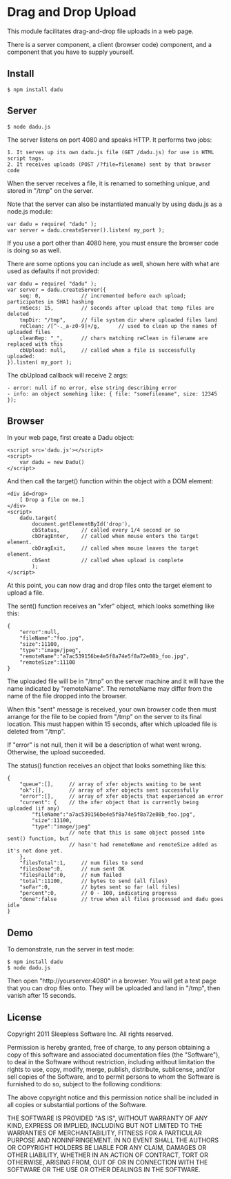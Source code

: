 
# Drag and Drop Upload 

This module facilitates drag-and-drop file uploads in a web page.

There is a server component, a client (browser code) component, and a component
that you have to supply yourself.

## Install

	$ npm install dadu

## Server

	$ node dadu.js

The server listens on port 4080 and speaks HTTP.  It performs two jobs:

	1. It serves up its own dadu.js file (GET /dadu.js) for use in HTML script tags.
	2. It receives uploads (POST /?file=filename) sent by that browser code

When the server receives a file, it is renamed to something unique, and stored in
"/tmp" on the server.

Note that the server can also be instantiated manually by using dadu.js as a
node.js module:

	var dadu = require( "dadu" );
	var server = dadu.createServer().listen( my_port );

If you use a port other than 4080 here, you must ensure the browser code is doing so
as well.

There are some options you can include as well, shown here with what are used
as defaults if not provided:

	var dadu = require( "dadu" );
	var server = dadu.createServer({
		seq: 0,				// incremented before each upload; participates in SHA1 hashing
		rmSecs: 15,			// seconds after upload that temp files are deleted
		tmpDir: "/tmp",		// file system dir where uploaded files land
		reClean: /[^-._a-z0-9]+/g,		// used to clean up the names of uploaded files
		cleanRep: "_",		// chars matching reClean in filename are replaced with this
		cbUpload: null,		// called when a file is successfully uploaded:
	}).listen( my_port );


The cbUpload callback will receive 2 args:

	- error: null if no error, else string describing error
	- info: an object somehing like: { file: "somefilename", size: 12345 });



## Browser

In your web page, first create a Dadu object:

	<script src='dadu.js'></script>
	<script>
		var dadu = new Dadu()
	</script>

And then call the target() function within the object with a DOM element:

	<div id=drop>
		[ Drop a file on me.]
	</div>
	<script>
		dadu.target(
			document.getElementById('drop'),
			cbStatus,		// called every 1/4 second or so 
			cbDragEnter,	// called when mouse enters the target element.  
			cbDragExit,		// called when mouse leaves the target element.  
			cbSent			// called when upload is complete 
			);
	</script>

At this point, you can now drag and drop files onto the target element
to upload a file.

The sent() function receives an "xfer" object, which looks something like this:

	{
		"error":null,
		"fileName":"foo.jpg",
		"size":11100,
		"type":"image/jpeg",
		"remoteName":"a7ac539156be4e5f8a74e5f8a72e08b_foo.jpg",
		"remoteSize":11100
	}

The uploaded file will be in "/tmp" on the server machine and it will have the name
indicated by "remoteName".
The remoteName may differ from the name of the file dropped into the browser.

When this "sent" message is received, your own browser code then must
arrange for the file to be copied from "/tmp" on the server to its final location.
This must happen within 15 seconds, after which uploaded file is deleted from "/tmp".

If "error" is not null, then it will be a description of what went wrong.
Otherwise, the upload succeeded.

The status() function receives an object that looks something like this:

	{
		"queue":[],		// array of xfer objects waiting to be sent
		"ok":[],		// array of xfer objects sent successfully
		"error":[],		// array of xfer objects that experienced an error
		"current": {	// the xfer object that is currently being uploaded (if any)
			"fileName":"a7ac539156be4e5f8a74e5f8a72e08b_foo.jpg",
			"size":11100,
			"type":"image/jpeg"
						// note that this is same object passed into sent() function, but
						// hasn't had remoteName and remoteSize added as it's not done yet.
		},
		"filesTotal":1,		// num files to send
		"filesDone":0,		// num sent OK
		"filesFaild":0,		// num failed
		"total":11100,		// bytes to send (all files)
		"soFar":0,			// bytes sent so far (all files)
		"percent":0,		// 0 - 100, indicating progress
		"done":false		// true when all files processed and dadu goes idle
	}



## Demo

To demonstrate, run the server in test mode:

	$ npm install dadu
	$ node dadu.js

Then open "http://yourserver:4080" in a browser.
You will get a test page that you can drop files onto.
They will be uploaded and land in "/tmp", then vanish after 15 seconds.


## License

Copyright 2011 Sleepless Software Inc. All rights reserved.

Permission is hereby granted, free of charge, to any person obtaining a copy
of this software and associated documentation files (the "Software"), to
deal in the Software without restriction, including without limitation the
rights to use, copy, modify, merge, publish, distribute, sublicense, and/or
sell copies of the Software, and to permit persons to whom the Software is
furnished to do so, subject to the following conditions:

The above copyright notice and this permission notice shall be included in
all copies or substantial portions of the Software.

THE SOFTWARE IS PROVIDED "AS IS", WITHOUT WARRANTY OF ANY KIND, EXPRESS OR
IMPLIED, INCLUDING BUT NOT LIMITED TO THE WARRANTIES OF MERCHANTABILITY,
FITNESS FOR A PARTICULAR PURPOSE AND NONINFRINGEMENT. IN NO EVENT SHALL THE
AUTHORS OR COPYRIGHT HOLDERS BE LIABLE FOR ANY CLAIM, DAMAGES OR OTHER
LIABILITY, WHETHER IN AN ACTION OF CONTRACT, TORT OR OTHERWISE, ARISING
FROM, OUT OF OR IN CONNECTION WITH THE SOFTWARE OR THE USE OR OTHER DEALINGS
IN THE SOFTWARE. 


